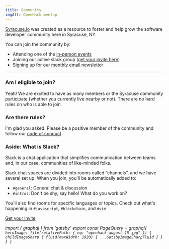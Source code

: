```yaml
---
title: Community
imgAlt: OpenHack meetup
---
```


[Syracuse.io](/) was created as a resource to foster and help grow the software developer
community here in Syracuse, NY.

You can join the community by:

- Attending one of the [in-person events](/groups)
- Joining our active slack group ([get your invite here](https://slackacuse.herokuapp.com))
- Signing up for our [monthly email](https://tinyletter.com/syracuseio) newsletter

---

### Am I eligible to join?

Yeah! We are excited to have as many members or the Syracuse community
participate (whether you currently live nearby or not). There are no
hard rules on who is able to join.

### Are there rules?

I'm glad you asked. Please be a positive member of the community and follow
our [code of conduct](/code-of-conduct)

<div class='well small'>

### Aside: What is Slack?

Slack is a chat application that simplifies communication between
teams and, in our case, communities of like-minded folks.

Slack chat spaces are divided into rooms called “channels”,
and we have several set up. When you join, you'll be
automatically added to:

- `#general`: General chat & discussion
- `#intros`: Don't be shy, say hello! What do you work on?

You'll also find rooms for specific languages or topics. Check out what's happening in `#javascript`, `#blockchain`, and `#vim`

<!--<script async defer src="https://syracuseio.now.sh/slackin.js?large"></script>-->

<p class="text-center">
  <a href="//slackacuse.herokuapp.com" class="btn btn-default btn-lg ">
    Get your invite <i class="fa fa-slack" />
  </a>
</p>

</div>

import { graphql } from 'gatsby'
export const PageQuery = graphql`
  {
    heroImage: file(relativePath: { eq: "openhack-august-15.jpg" }) {
      childImageSharp {
        fluid(maxWidth: 1920) {
          ...GatsbyImageSharpFluid
        }
      }
    }
  }
`
